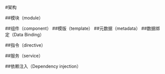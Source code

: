 #架构

##模块（module）

##组件（component）
##模版（template）
##元数据（metadata）
##数据绑定（Data Binding）

##指令（directive）

##服务（service）

##依赖注入（Dependency injection）





